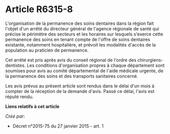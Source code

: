 # Article R6315-8

L'organisation de la permanence des soins dentaires dans la région fait l'objet d'un arrêté du directeur général de l'agence
régionale de santé qui précise le périmètre des secteurs et les horaires sur lesquels s'exerce cette permanence des soins en
tenant compte de l'offre de soins dentaires existante, notamment hospitalière, et prévoit les modalités d'accès de la
population au praticien de permanence. 

Cet arrêté est pris après avis du conseil régional de l'ordre des chirurgiens-dentistes. Les conditions d'organisation
propres à chaque département sont soumises pour avis au comité départemental de l'aide médicale urgente, de la permanence des
soins et des transports sanitaires concerné. 

Les avis prévus au présent article sont rendus dans le délai d'un mois à compter de la réception de la demande d'avis. Passé
ce délai, l'avis est réputé rendu.

**Liens relatifs à cet article**

_Créé par_:

  - Décret n°2015-75 du 27 janvier 2015 - art. 1
